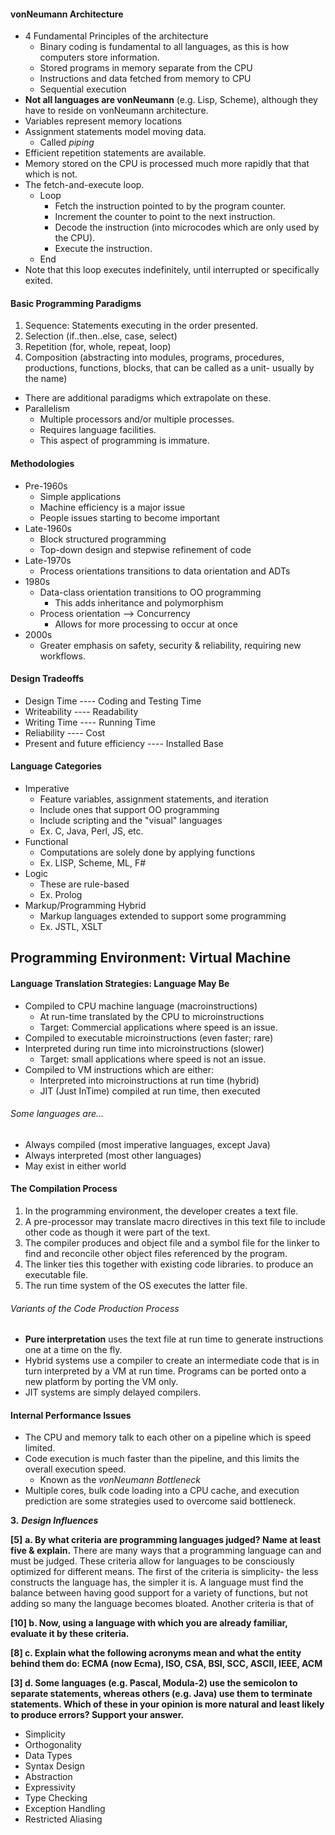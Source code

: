 #### vonNeumann Architecture
- 4 Fundamental Principles of the architecture
	- Binary coding is fundamental to all languages, as this is how computers store information.
	- Stored programs in memory separate from the CPU
	- Instructions and data fetched from memory to CPU
	- Sequential execution
- **Not all languages are vonNeumann** (e.g. Lisp, Scheme), although they have to reside on vonNeumann architecture.
- Variables represent memory locations
- Assignment statements model moving data.
	- Called *piping*
- Efficient repetition statements are available.
- Memory stored on the CPU is processed much more rapidly that that which is not.
- The fetch-and-execute loop.
	- Loop
		- Fetch the instruction pointed to by the program counter.
		- Increment the counter to point to the next instruction.
		- Decode the instruction (into microcodes which are only used by the CPU).
		- Execute the instruction.
	- End
- Note that this loop executes indefinitely, until interrupted or specifically exited.
#### Basic Programming Paradigms
1. Sequence: Statements executing in the order presented.
2. Selection (if..then..else, case, select)
3. Repetition (for, whole, repeat, loop)
4. Composition (abstracting into modules, programs, procedures, productions, functions, blocks, that can be called as a unit- usually by the name)
- There are additional paradigms which extrapolate on these.
- Parallelism
	- Multiple processors and/or multiple processes.
	- Requires language facilities.
	- This aspect of programming is immature.
#### Methodologies
- Pre-1960s
	- Simple applications
	- Machine efficiency is a major issue
	- People issues starting to become important
- Late-1960s
	- Block structured programming
	- Top-down design and stepwise refinement of code
- Late-1970s
	- Process orientations transitions to data orientation and ADTs
- 1980s
	- Data-class orientation transitions to OO programming
		- This adds inheritance and polymorphism
	- Process orientation --> Concurrency
		- Allows for more processing to occur at once
- 2000s
	- Greater emphasis on safety, security & reliability, requiring new workflows.
#### Design Tradeoffs
- Design Time ---- Coding and Testing Time
- Writeability ---- Readability
- Writing Time ---- Running Time
- Reliability ---- Cost
- Present and future efficiency ---- Installed Base
#### Language Categories
- Imperative
	- Feature variables, assignment statements, and iteration
	- Include ones that support OO programming
	- Include scripting and the "visual" languages
	- Ex. C, Java, Perl, JS, etc.
- Functional
	- Computations are solely done by applying functions
	- Ex. LISP, Scheme, ML, F#
- Logic
	- These are rule-based
	- Ex. Prolog
- Markup/Programming Hybrid
	- Markup languages extended to support some programming
	- Ex. JSTL, XSLT
## Programming Environment: Virtual Machine
#### Language Translation Strategies: Language May Be
- Compiled to CPU machine language (macroinstructions)
	- At run-time translated by the CPU to microinstructions
	- Target: Commercial applications where speed is an issue.
- Compiled to executable microinstructions (even faster; rare)
- Interpreted during run time into microinstructions (slower)
	- Target: small applications where speed is not an issue.
- Compiled to VM instructions which are either:
	- Interpreted into microinstructions at run time (hybrid)
	- JIT (Just InTime) compiled at run time, then executed
###### Some languages are...
- Always compiled (most imperative languages, except Java)
- Always interpreted (most other languages)
- May exist in either world
#### The Compilation Process
1. In the programming environment, the developer creates a text file.
2. A pre-processor may translate macro directives in this text file to include other code as though it were part of the text.
3. The compiler produces and object file and a symbol file for the linker to find and reconcile other object files referenced by the program.
4. The linker ties this together with existing code libraries. to produce an executable file.
5. The run time system of the OS executes the latter file.
###### Variants of the Code Production Process
- **Pure interpretation** uses the text file at run time to generate instructions one at a time on the fly.
- Hybrid systems use a compiler to create an intermediate code that is in turn interpreted by a VM at run time. Programs can be ported onto a new platform by porting the VM only.
- JIT systems are simply delayed compilers.
#### Internal Performance Issues
- The CPU and memory talk to each other on a pipeline which is speed limited.
- Code execution is much faster than the pipeline, and this limits the overall execution speed.
	- Known as the *vonNeumann Bottleneck*
- Multiple cores, bulk code loading into a CPU cache, and execution prediction are some strategies used to overcome said bottleneck.











**3.** **_Design Influences_**

**[5]** **a. By what criteria are programming languages judged? Name at least five & explain.**
	There are many ways that a programming language can and must be judged. These criteria allow for languages to be consciously optimized for different means. The first of the criteria is simplicity- the less constructs the language has, the simpler it is. A language must find the balance between having good support for a variety of functions, but not adding so many the language becomes bloated. Another criteria is that of 

**[10] b. Now, using a language with which you are already familiar, evaluate it by these criteria.**

**[8] c. Explain what the following acronyms mean and what the entity behind them do: ECMA (now Ecma), ISO, CSA, BSI, SCC, ASCII, IEEE, ACM**

**[3] d. Some languages (e.g. Pascal, Modula-2) use the semicolon to separate statements, whereas others (e.g. Java) use them to terminate statements. Which of these in your opinion is more natural and least likely to produce errors? Support your answer.**

- Simplicity
- Orthogonality
- Data Types
- Syntax Design
- Abstraction
- Expressivity
- Type Checking
- Exception Handling
- Restricted Aliasing

